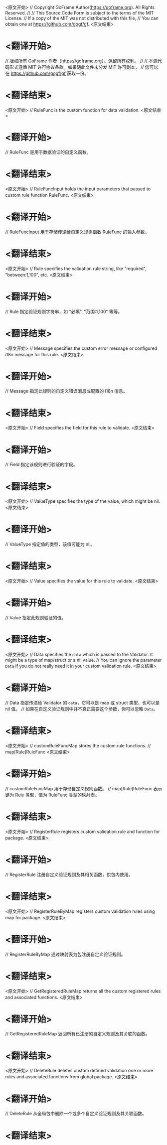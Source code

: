 
<原文开始>
// Copyright GoFrame Author(https://goframe.org). All Rights Reserved.
//
// This Source Code Form is subject to the terms of the MIT License.
// If a copy of the MIT was not distributed with this file,
// You can obtain one at https://github.com/gogf/gf.
<原文结束>

# <翻译开始>
// 版权所有 GoFrame 作者（https://goframe.org）。保留所有权利。
//
// 本源代码形式遵循 MIT 许可协议条款。如果随此文件未分发 MIT 许可副本，
// 您可以在 https://github.com/gogf/gf 获取一份。
# <翻译结束>


<原文开始>
// RuleFunc is the custom function for data validation.
<原文结束>

# <翻译开始>
// RuleFunc 是用于数据验证的自定义函数。
# <翻译结束>


<原文开始>
// RuleFuncInput holds the input parameters that passed to custom rule function RuleFunc.
<原文结束>

# <翻译开始>
// RuleFuncInput 用于存储传递给自定义规则函数 RuleFunc 的输入参数。
# <翻译结束>


<原文开始>
// Rule specifies the validation rule string, like "required", "between:1,100", etc.
<原文结束>

# <翻译开始>
// Rule 指定验证规则字符串，如 "必填", "范围:1,100" 等等。
# <翻译结束>


<原文开始>
// Message specifies the custom error message or configured i18n message for this rule.
<原文结束>

# <翻译开始>
// Message 指定此规则的自定义错误消息或配置的 i18n 消息。
# <翻译结束>


<原文开始>
// Field specifies the field for this rule to validate.
<原文结束>

# <翻译开始>
// Field 指定该规则进行验证的字段。
# <翻译结束>


<原文开始>
// ValueType specifies the type of the value, which might be nil.
<原文结束>

# <翻译开始>
// ValueType 指定值的类型，该值可能为 nil。
# <翻译结束>


<原文开始>
// Value specifies the value for this rule to validate.
<原文结束>

# <翻译开始>
// Value 指定此规则验证的值。
# <翻译结束>


<原文开始>
	// Data specifies the `data` which is passed to the Validator. It might be a type of map/struct or a nil value.
	// You can ignore the parameter `Data` if you do not really need it in your custom validation rule.
<原文结束>

# <翻译开始>
// Data 指定传递给 Validator 的 `data`，它可以是 map 或 struct 类型，也可以是 nil 值。
// 如果在自定义验证规则中并不真正需要这个参数，你可以忽略 `Data`。
# <翻译结束>


<原文开始>
	// customRuleFuncMap stores the custom rule functions.
	// map[Rule]RuleFunc
<原文结束>

# <翻译开始>
// customRuleFuncMap 用于存储自定义规则函数。
// map[Rule]RuleFunc 表示键为 Rule 类型，值为 RuleFunc 类型的映射表。
# <翻译结束>


<原文开始>
// RegisterRule registers custom validation rule and function for package.
<原文结束>

# <翻译开始>
// RegisterRule 注册自定义验证规则及其相关函数，供包内使用。
# <翻译结束>


<原文开始>
// RegisterRuleByMap registers custom validation rules using map for package.
<原文结束>

# <翻译开始>
// RegisterRuleByMap 通过映射表为包注册自定义验证规则。
# <翻译结束>


<原文开始>
// GetRegisteredRuleMap returns all the custom registered rules and associated functions.
<原文结束>

# <翻译开始>
// GetRegisteredRuleMap 返回所有已注册的自定义规则及其关联的函数。
# <翻译结束>


<原文开始>
// DeleteRule deletes custom defined validation one or more rules and associated functions from global package.
<原文结束>

# <翻译开始>
// DeleteRule 从全局包中删除一个或多个自定义验证规则及其关联函数。
# <翻译结束>

